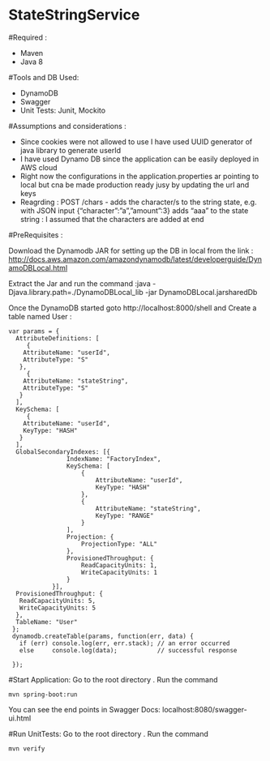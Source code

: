 # StateStringService

#Required :

- Maven
- Java 8

#Tools and DB Used:
- DynamoDB 
- Swagger
- Unit Tests: Junit, Mockito

#Assumptions and considerations :

* Since cookies were not allowed to use I have used UUID generator of java library to generate userId
* I have used Dynamo DB since the application can be easily deployed in AWS cloud
* Right now the configurations in the application.properties ar pointing to local but cna be made production ready jusy by updating the url and keys
* Reagrding : POST /chars - adds the character/s to the string state, e.g. with JSON input {“character”:”a”,”amount”:3} adds “aaa” to the state string : I assumed that the characters are added at end

#PreRequisites :

Download the Dynamodb JAR for setting up the DB in local from the link : http://docs.aws.amazon.com/amazondynamodb/latest/developerguide/DynamoDBLocal.html

Extract the Jar and run the command :java -Djava.library.path=./DynamoDBLocal_lib -jar DynamoDBLocal.jarsharedDb

Once the DynamoDB started goto http://localhost:8000/shell and Create a table named User :
```
var params = {
  AttributeDefinitions: [
     {
    AttributeName: "userId", 
    AttributeType: "S"
   }, 
     {
    AttributeName: "stateString", 
    AttributeType: "S"
   }
  ], 
  KeySchema: [
     {
    AttributeName: "userId", 
    KeyType: "HASH"
   }
  ], 
  GlobalSecondaryIndexes: [{
                IndexName: "FactoryIndex",
                KeySchema: [
                    {
                        AttributeName: "userId",
                        KeyType: "HASH"
                    },
                    {
                        AttributeName: "stateString",
                        KeyType: "RANGE"
                    }
                ],
                Projection: {
                    ProjectionType: "ALL"
                },
                ProvisionedThroughput: {
                    ReadCapacityUnits: 1,
                    WriteCapacityUnits: 1
                }
            }],
  ProvisionedThroughput: {
   ReadCapacityUnits: 5, 
   WriteCapacityUnits: 5
  }, 
  TableName: "User"
 };
 dynamodb.createTable(params, function(err, data) {
   if (err) console.log(err, err.stack); // an error occurred
   else     console.log(data);           // successful response
   
 });
 ```

#Start Application:
Go to the root directory . Run the command
```
mvn spring-boot:run
```
You can see the end points in Swagger Docs: localhost:8080/swagger-ui.html

#Run UnitTests:
Go to the root directory . Run the command
```
mvn verify
```